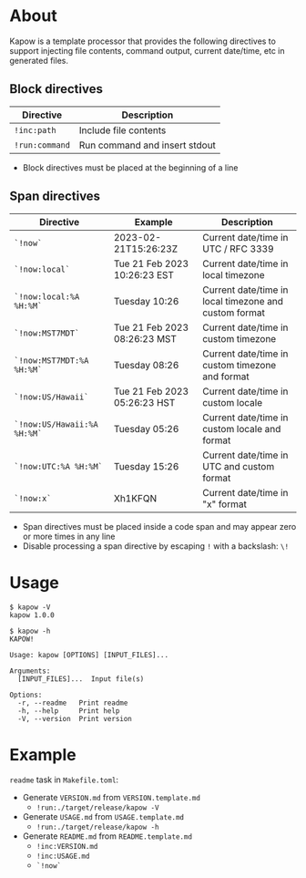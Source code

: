# About

Kapow is a template processor that provides the following directives to support injecting file
contents, command output, current date/time, etc in generated files.

## Block directives

Directive | Description
---|---
`!inc:path` | Include file contents
`!run:command` | Run command and insert stdout

* Block directives must be placed at the beginning of a line

## Span directives

Directive | Example | Description
---|---|---
`` `!now` `` | 2023-02-21T15:26:23Z | Current date/time in UTC / RFC 3339
`` `!now:local` `` | Tue 21 Feb 2023 10:26:23 EST | Current date/time in local timezone
`` `!now:local:%A %H:%M` `` | Tuesday 10:26 | Current date/time in local timezone and custom format
`` `!now:MST7MDT` `` | Tue 21 Feb 2023 08:26:23 MST | Current date/time in custom timezone
`` `!now:MST7MDT:%A %H:%M` `` | Tuesday 08:26 | Current date/time in custom timezone and format
`` `!now:US/Hawaii` `` | Tue 21 Feb 2023 05:26:23 HST | Current date/time in custom locale
`` `!now:US/Hawaii:%A %H:%M` `` | Tuesday 05:26 | Current date/time in custom locale and format
`` `!now:UTC:%A %H:%M` `` | Tuesday 15:26 | Current date/time in UTC and custom format
`` `!now:x` `` | Xh1KFQN | Current date/time in "x" format

* Span directives must be placed inside a code span and may appear zero or more times in any line
* Disable processing a span directive by escaping `!` with a backslash: `\!`

# Usage

```text
$ kapow -V
kapow 1.0.0
```

```text
$ kapow -h
KAPOW!

Usage: kapow [OPTIONS] [INPUT_FILES]...

Arguments:
  [INPUT_FILES]...  Input file(s)

Options:
  -r, --readme   Print readme
  -h, --help     Print help
  -V, --version  Print version
```

# Example

`readme` task in `Makefile.toml`:

* Generate `VERSION.md` from `VERSION.template.md`
    * `!run:./target/release/kapow -V`
* Generate `USAGE.md` from `USAGE.template.md`
    * `!run:./target/release/kapow -h`
* Generate `README.md` from `README.template.md`
    * `!inc:VERSION.md`
    * `!inc:USAGE.md`
    * `` `!now` ``

